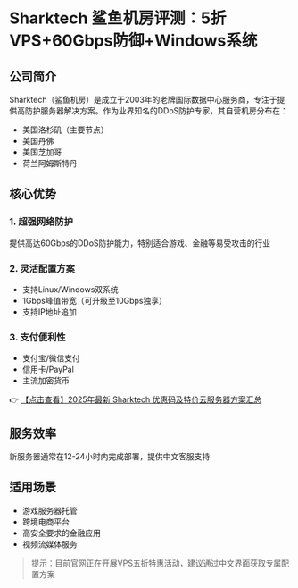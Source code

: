 # Sharktech 鲨鱼机房评测：5折VPS+60Gbps防御+Windows系统

## 公司简介

Sharktech（鲨鱼机房）是成立于2003年的老牌国际数据中心服务商，专注于提供高防护服务器解决方案。作为业界知名的DDoS防护专家，其自营机房分布在：

- 美国洛杉矶（主要节点）
- 美国丹佛
- 美国芝加哥
- 荷兰阿姆斯特丹

## 核心优势

### 1. 超强网络防护
提供高达60Gbps的DDoS防护能力，特别适合游戏、金融等易受攻击的行业

### 2. 灵活配置方案
- 支持Linux/Windows双系统
- 1Gbps峰值带宽（可升级至10Gbps独享）
- 支持IP地址追加

### 3. 支付便利性
- 支付宝/微信支付
- 信用卡/PayPal
- 主流加密货币

👉 [【点击查看】2025年最新 Sharktech 优惠码及特价云服务器方案汇总](https://bit.ly/Sharktech)

## 服务效率
新服务器通常在12-24小时内完成部署，提供中文客服支持

## 适用场景
- 游戏服务器托管
- 跨境电商平台
- 高安全要求的金融应用
- 视频流媒体服务

> 提示：目前官网正在开展VPS五折特惠活动，建议通过中文界面获取专属配置方案